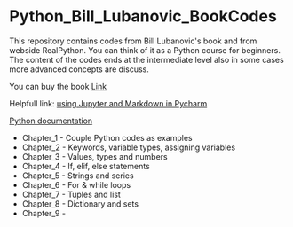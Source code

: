 # Python_Bill_Lubanovic_BookCodes

This repository contains codes from Bill Lubanovic's book and from webside RealPython. You can think of it as a Python course for beginners. The content of the codes ends at the intermediate level also in some cases more advanced concepts are discuss.

You can buy the book [Link](https://www.oreilly.com/library/view/introducing-python-2nd/9781492051374/)

Helpfull link: [using Jupyter and Markdown in Pycharm](https://www.jetbrains.com/help/pycharm/editing-jupyter-notebook-files.html#edit-content)

[Python documentation](https://docs.python.org/3/contents.html)

- Chapter_1 - Couple Python codes as examples
- Chapter_2 - Keywords, variable types, assigning variables
- Chapter_3 - Values, types and numbers
- Chapter_4 - If, elif, else statements
- Chapter_5 - Strings and series
- Chapter_6 - For & while loops
- Chapter_7 - Tuples and list
- Chapter_8 - Dictionary and sets
- Chapter_9 - 
